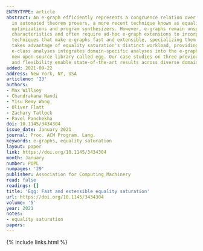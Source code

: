 ```yaml
---
ENTRYTYPE: article
abstract: An e-graph efficiently represents a congruence relation over many expressions. Although they were originally developed in the late 1970s for use
  in automated theorem provers, a more recent technique known as equality saturation repurposes e-graphs to implement state-of-the-art, rewrite-driven compiler
  optimizations and program synthesizers. However, e-graphs remain unspecialized for this newer use case. Equality saturation workloads exhibit distinct
  characteristics and often require ad-hoc e-graph extensions to incorporate transformations beyond purely syntactic rewrites. This work contributes two
  techniques that make e-graphs fast and extensible, specializing them to equality saturation. A new amortized invariant restoration technique called rebuilding
  takes advantage of equality saturation's distinct workload, providing asymptotic speedups over current techniques in practice. A general mechanism called
  e-class analyses integrates domain-specific analyses into the e-graph, reducing the need for ad hoc manipulation. We implemented these techniques in a
  new open-source library called egg. Our case studies on three previously published applications of equality saturation highlight how egg's performance
  and flexibility enable state-of-the-art results across diverse domains.
added: 2021-09-22
address: New York, NY, USA
articleno: '23'
authors:
- Max Willsey
- Chandrakana Nandi
- Yisu Remy Wang
- Oliver Flatt
- Zachary Tatlock
- Pavel Panchekha
doi: 10.1145/3434304
issue_date: January 2021
journal: Proc. ACM Program. Lang.
keywords: e-graphs, equality saturation
layout: paper
link: https://doi.org/10.1145/3434304
month: January
number: POPL
numpages: '29'
publisher: Association for Computing Machinery
read: false
readings: []
title: 'Egg: Fast and extensible equality saturation'
url: https://doi.org/10.1145/3434304
volume: '5'
year: 2021
notes:
- equality saturation
papers:
---
```

{% include links.html %}
